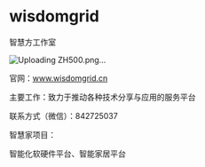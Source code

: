 # wisdomgrid
智慧方工作室

![Uploading ZH500.png…]()

官网：www.wisdomgrid.cn

主要工作：致力于推动各种技术分享与应用的服务平台

联系方式（微信）：842725037

智慧家项目：

   智能化软硬件平台、智能家居平台
